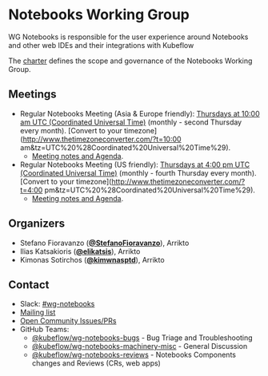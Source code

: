 <!---
This is an autogenerated file!

Please do not edit this file directly, but instead make changes to the
sigs.yaml file in the project root.

To understand how this file is generated, see https://github.com/kubeflow/community/generator/README.md
--->
# Notebooks Working Group

WG Notebooks is responsible for the user experience around Notebooks and other web IDEs and their integrations with Kubeflow

The [charter](charter.md) defines the scope and governance of the Notebooks Working Group.

## Meetings
* Regular Notebooks Meeting (Asia & Europe friendly): [Thursdays at 10:00 am UTC (Coordinated Universal Time)]() (monthly - second Thursday every month). [Convert to your timezone](http://www.thetimezoneconverter.com/?t=10:00 am&tz=UTC%20%28Coordinated%20Universal%20Time%29).
  * [Meeting notes and Agenda](https://docs.google.com/document/d/10YCWL1l81B_uD1oWYGlbKPKhWugxcRnMUxcdCOZgHRs/edit).
* Regular Notebooks Meeting (US friendly): [Thursdays at 4:00 pm UTC (Coordinated Universal Time)]() (monthly - fourth Thursday every month). [Convert to your timezone](http://www.thetimezoneconverter.com/?t=4:00 pm&tz=UTC%20%28Coordinated%20Universal%20Time%29).
  * [Meeting notes and Agenda](https://docs.google.com/document/d/10YCWL1l81B_uD1oWYGlbKPKhWugxcRnMUxcdCOZgHRs/edit).

## Organizers

* Stefano Fioravanzo (**[@StefanoFioravanzo](https://github.com/StefanoFioravanzo)**), Arrikto
* Ilias Katsakioris (**[@elikatsis](https://github.com/elikatsis)**), Arrikto
* Kimonas Sotirchos (**[@kimwnasptd](https://github.com/kimwnasptd)**), Arrikto

## Contact
- Slack: [#wg-notebooks](https://kubeflow.slack.com/messages/wg-notebooks)
- [Mailing list](https://groups.google.com/forum/#!forum/kubeflow-discuss)
- [Open Community Issues/PRs](https://github.com/kubeflow/community/labels/wg%2Farea/wg-notebooks)
- GitHub Teams:
    - [@kubeflow/wg-notebooks-bugs](https://github.com/orgs/kubeflow/teams/wg-notebooks-bugs) - Bug Triage and Troubleshooting
    - [@kubeflow/wg-notebooks-machinery-misc](https://github.com/orgs/kubeflow/teams/wg-notebooks-machinery-misc) - General Discussion
    - [@kubeflow/wg-notebooks-reviews](https://github.com/orgs/kubeflow/teams/wg-notebooks-reviews) - Notebooks Components changes and Reviews (CRs, web apps)
<!-- BEGIN CUSTOM CONTENT -->

<!-- END CUSTOM CONTENT -->

